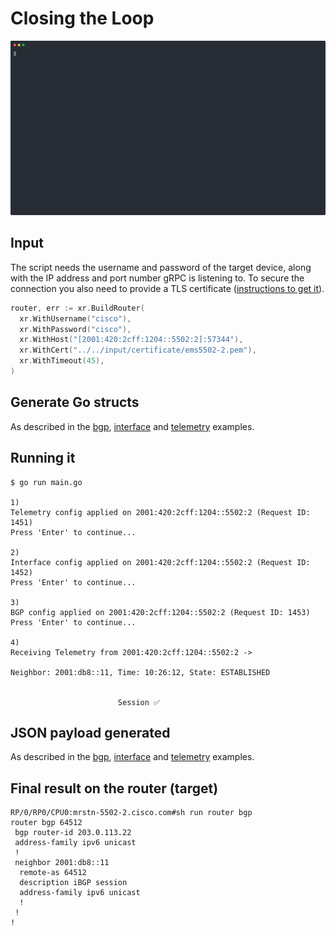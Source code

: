 
# Closing the Loop

![oc-config-validate](../../../static/images/closeloop.svg)

## Input

The script needs the username and password of the target device, along with the IP address and port number gRPC is listening to. To secure the connection you also need to provide a TLS certificate ([instructions to get it](https://github.com/nleiva/xrgrpc/blob/master/README.md#certificate-file)).

```go
router, err := xr.BuildRouter(
  xr.WithUsername("cisco"),
  xr.WithPassword("cisco"),
  xr.WithHost("[2001:420:2cff:1204::5502:2]:57344"),
  xr.WithCert("../../input/certificate/ems5502-2.pem"),
  xr.WithTimeout(45),
)
```

## Generate Go structs

As described in the [bgp](../bgp/README.md), [interface](../interface/README.md) and [telemetry](../telemetry/README.md) examples.

## Running it

```console
$ go run main.go

1)
Telemetry config applied on 2001:420:2cff:1204::5502:2 (Request ID: 1451)
Press 'Enter' to continue...

2)
Interface config applied on 2001:420:2cff:1204::5502:2 (Request ID: 1452)
Press 'Enter' to continue...

3)
BGP config applied on 2001:420:2cff:1204::5502:2 (Request ID: 1453)
Press 'Enter' to continue...

4)
Receiving Telemetry from 2001:420:2cff:1204::5502:2 ->

Neighbor: 2001:db8::11, Time: 10:26:12, State: ESTABLISHED


                        Session ✅
```

## JSON payload generated

As described in the [bgp](../bgp/README.md), [interface](../interface/README.md) and [telemetry](../telemetry/README.md) examples.

## Final result on the router (target)

```console
RP/0/RP0/CPU0:mrstn-5502-2.cisco.com#sh run router bgp
router bgp 64512
 bgp router-id 203.0.113.22
 address-family ipv6 unicast
 !
 neighbor 2001:db8::11
  remote-as 64512
  description iBGP session
  address-family ipv6 unicast
  !
 !
!
```